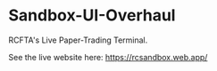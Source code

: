 # Sandbox-UI-Overhaul
RCFTA's Live Paper-Trading Terminal. 

See the live website here: https://rcsandbox.web.app/
